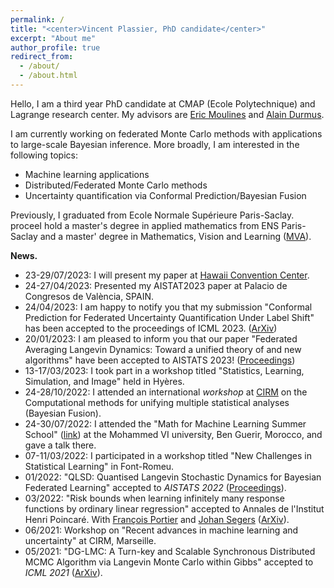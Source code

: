 ```yaml
---
permalink: /
title: "<center>Vincent Plassier, PhD candidate</center>"
excerpt: "About me"
author_profile: true
redirect_from: 
  - /about/
  - /about.html
---
```


Hello, I am a third year PhD candidate at CMAP (Ecole Polytechnique) and Lagrange research center. My advisors are [Eric Moulines](https://fr.wikipedia.org/wiki/%C3%89ric_Moulines) and [Alain Durmus](https://alain.perso.math.cnrs.fr/).

I am currently working on federated Monte Carlo methods with applications to large-scale Bayesian inference. More broadly, I am interested in the following topics:
- Machine learning applications
- Distributed/Federated Monte Carlo methods
- Uncertainty quantification via Conformal Prediction/Bayesian Fusion

Previously, I graduated from Ecole Normale Supérieure Paris-Saclay. proceeI hold a master's degree in applied mathematics from ENS Paris-Saclay and a master' degree in Mathematics, Vision and Learning ([MVA](https://www.master-mva.com/)).

**News.**
- 23-29/07/2023: I will present my paper at [Hawaii Convention Center](https://www.google.de/maps/place/Hawaii+Convention+Center/@21.2788975,-157.8322595,13z/data=!4m6!3m5!1s0x7c006de5aaaaaaab:0xbf852970ed70bc17!8m2!3d21.2896943!4d-157.8358919!16zL20vMDM0YnBm?entry=ttu).
- 24-27/04/2023: Presented my AISTAT2023 paper at Palacio de Congresos de València, SPAIN.
- 24/04/2023: I am happy to notify you that my submission "Conformal Prediction for Federated Uncertainty Quantification Under Label Shift" has been accepted to the proceedings of ICML 2023. ([ArXiv](https://arxiv.org/pdf/2306.05131.pdf))
- 20/01/2023: I am pleased to inform you that our paper "Federated Averaging Langevin Dynamics: Toward a unified theory of and new algorithms" have been accepted to AISTATS 2023! ([Proceedings](https://proceedings.mlr.press/v206/plassier23a/plassier23a.pdf))
- 13-17/03/2023: I took part in a workshop titled "Statistics, Learning, Simulation, and Image" held in Hyères.
- 24-28/10/2022: I attended an international *workshop* at [CIRM](https://conferences.cirm-math.fr/2635.html) on the Computational methods for unifying multiple statistical analyses (Bayesian Fusion).
- 24-30/07/2022: I attended the "Math for Machine Learning Summer School" ([link](https://www.emines-ingenieur.org/en/education/summer-school)) at the Mohammed VI university, Ben Guerir, Morocco, and gave a talk there.
- 07-11/03/2022: I participated in a workshop titled "New Challenges in Statistical Learning" in Font-Romeu.
- 01/2022: "QLSD: Quantised Langevin Stochastic Dynamics for Bayesian Federated Learning" accepted to *AISTATS 2022* ([Proceedings](https://proceedings.mlr.press/v151/vono22a)).
- 03/2022: "Risk bounds when learning infinitely many response functions by ordinary linear regression" accepted to Annales de l'Institut Henri Poincaré. With [François Portier](https://sites.google.com/site/fportierwebpage/) and [Johan Segers](https://perso.uclouvain.be/johan.segers/) ([ArXiv](https://arxiv.org/abs/2006.09223)).
- 06/2021: Workshop on "Recent advances in machine learning and uncertainty" at CIRM, Marseille.
- 05/2021: "DG-LMC: A Turn-key and Scalable Synchronous Distributed MCMC Algorithm via Langevin Monte Carlo within Gibbs" accepted to *ICML 2021* ([ArXiv](https://arxiv.org/abs/2106.06300)).
